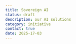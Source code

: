 ```yaml
---
title: Sovereign AI
status: draft
description: our AI solutions
category: initiative
contact: true
date: 2025-17-03
---
```

